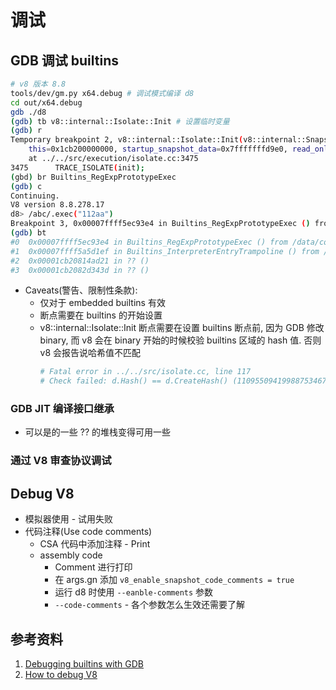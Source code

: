 # 调试

## GDB 调试 builtins
```bash
# v8 版本 8.8
tools/dev/gm.py x64.debug # 调试模式编译 d8
cd out/x64.debug
gdb ./d8
(gdb) tb v8::internal::Isolate::Init # 设置临时变量
(gdb) r
Temporary breakpoint 2, v8::internal::Isolate::Init(v8::internal::SnapshotData*, v8::internal::SnapshotData*, bool) (
    this=0x1cb200000000, startup_snapshot_data=0x7fffffffd9e0, read_only_snapshot_data=0x7fffffffd9c8, can_rehash=true)
    at ../../src/execution/isolate.cc:3475
3475	  TRACE_ISOLATE(init);
(gbd) br Builtins_RegExpPrototypeExec
(gdb) c
Continuing.
V8 version 8.8.278.17
d8> /abc/.exec("112aa")
Breakpoint 3, 0x00007ffff5ec93e4 in Builtins_RegExpPrototypeExec () from /data/code/v8/out/x64.debug/libv8.so
(gdb) bt
#0  0x00007ffff5ec93e4 in Builtins_RegExpPrototypeExec () from /data/code/v8/out/x64.debug/libv8.so
#1  0x00007ffff5a5d1ef in Builtins_InterpreterEntryTrampoline () from /data/code/v8/out/x64.debug/libv8.so
#2  0x00001cb20814ad21 in ?? ()
#3  0x00001cb2082d343d in ?? ()
```
* Caveats(警告、限制性条款):
  * 仅对于 embedded builtins 有效
  * 断点需要在 builtins 的开始设置
  * v8::internal::Isolate::Init 断点需要在设置 builtins 断点前, 因为 GDB 修改 binary, 而 v8 会在 binary 开始的时候校验 builtins 区域的 hash 值. 否则 v8 会报告说哈希值不匹配
    ```bash
    # Fatal error in ../../src/isolate.cc, line 117
    # Check failed: d.Hash() == d.CreateHash() (11095509419988753467 vs. 3539781814546519144).
    ```

### GDB JIT 编译接口继承
* 可以是的一些 ?? 的堆栈变得可用一些

### 通过 V8 审查协议调试


## Debug V8
* 模拟器使用 - 试用失败
* 代码注释(Use code comments)
  * CSA 代码中添加注释 - Print
  * assembly code
      * Comment 进行打印
      * 在 args.gn 添加 `v8_enable_snapshot_code_comments = true`
      * 运行 d8 时使用 `--eanble-comments` 参数
      * `--code-comments` - 各个参数怎么生效还需要了解

## 参考资料
1. [Debugging builtins with GDB](https://v8.dev/docs/gdb)
2. [How to debug V8](https://github.com/riscv-collab/v8/wiki/How-to-debug-V8)

